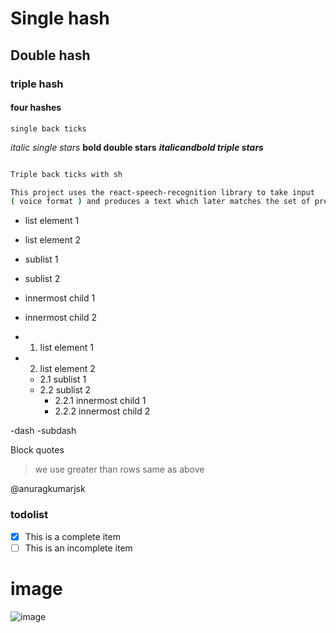 # Single hash

## Double hash

### triple hash

#### four hashes

`single back ticks`

_italic single stars_
**bold double stars**
**_italicandbold triple stars_**

```sh

Triple back ticks with sh

This project uses the react-speech-recognition library to take input
( voice format ) and produces a text which later matches the set of preexisting text and on a match executes the command.
```

- list element 1
- list element 2
- sublist 1
- sublist 2
- innermost child 1
- innermost child 2

- 1. list element 1
- 2. list element 2
  - 2.1 sublist 1
  - 2.2 sublist 2
    - 2.2.1 innermost child 1
    - 2.2.2 innermost child 2

-dash
-subdash

Block quotes

> we use greater than rows
> same as above

@anuragkumarjsk

### todolist

- [x] This is a complete item
- [ ] This is an incomplete item

# image

![image](https://user-images.githubusercontent.com/25719595/134165814-5cb76f8f-65d9-431e-bb92-ce7b30a6c036.png)
